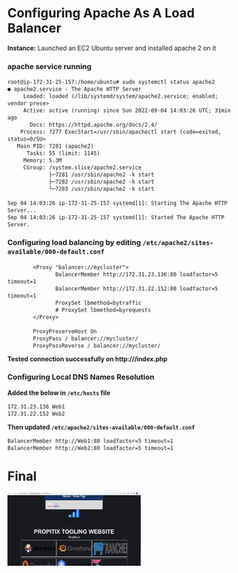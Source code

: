 # Configuring Apache As A Load Balancer


**Instance:** Launched an EC2 Ubuntu server and installed apache 2 on it

### apache service running ###

```
root@ip-172-31-25-157:/home/ubuntu# sudo systemctl status apache2
● apache2.service - The Apache HTTP Server
     Loaded: loaded (/lib/systemd/system/apache2.service; enabled; vendor prese>
     Active: active (running) since Sun 2022-09-04 14:03:26 UTC; 31min ago
       Docs: https://httpd.apache.org/docs/2.4/
    Process: 7277 ExecStart=/usr/sbin/apachectl start (code=exited, status=0/SU>
   Main PID: 7281 (apache2)
      Tasks: 55 (limit: 1145)
     Memory: 5.3M
     CGroup: /system.slice/apache2.service
             ├─7281 /usr/sbin/apache2 -k start
             ├─7282 /usr/sbin/apache2 -k start
             └─7283 /usr/sbin/apache2 -k start

Sep 04 14:03:26 ip-172-31-25-157 systemd[1]: Starting The Apache HTTP Server...
Sep 04 14:03:26 ip-172-31-25-157 systemd[1]: Started The Apache HTTP Server.
```

### Configuring load balancing by editing `/etc/apache2/sites-available/000-default.conf` ###

```
        <Proxy "balancer://mycluster">
               BalancerMember http://172.31.23.136:80 loadfactor=5 timeout=1
               BalancerMember http://172.31.22.152:80 loadfactor=5 timeout=1
               ProxySet lbmethod=bytraffic
               # ProxySet lbmethod=byrequests
        </Proxy>

        ProxyPreserveHost On
        ProxyPass / balancer://mycluster/
        ProxyPassReverse / balancer://mycluster/
```

**Tested connection successfully on http://<Load-Balancer-Public-IP-Address-or-Public-DNS-Name>/index.php**

### Configuring Local DNS Names Resolution ###

**Added the below in `/etc/hosts` file**

```
172.31.23.136 Web1
172.31.22.152 Web2
```

**Then updated `/etc/apache2/sites-available/000-default.conf`**

```
BalancerMember http://Web1:80 loadfactor=5 timeout=1
BalancerMember http://Web2:80 loadfactor=5 timeout=1
```

# Final 


<img src="finish.png" alt="final look" title="My site with apache LB" style="display: inline-block; margin: 0 auto; max-width: 300px"/>


